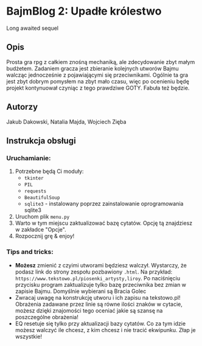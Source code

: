 # BajmBlog 2: Upadłe królestwo
Long awaited sequel

## Opis
Prosta gra rpg z całkiem znośną mechaniką, ale zdecydowanie zbyt małym budżetem. Zadaniem gracza jest zbieranie kolejnych utworów Bajmu walcząc jednocześnie z pojawiającymi się przeciwnikami.
Ogólnie ta gra jest zbyt dobrym pomysłem na zbyt mało czasu, więc po ocenieniu będę projekt kontynuował czyniąc z tego prawdziwe GOTY.
Fabuła też będzie.

## Autorzy
Jakub Dakowski, Natalia Majda, Wojciech Zięba

## Instrukcja obsługi
### Uruchamianie:
   1. Potrzebne będą Ci moduły:
      - `tkinter`
      - `PIL`
      - `requests`
      - `BeautifulSoup`
      - `sqlite3` - instalowany poprzez zainstalowanie oprogramowania sqlite3
   2. Uruchom plik `menu.py`
   3. Warto w tym miejscu zaktualizować bazę cytatów. Opcję tą znajdziesz w zakładce "Opcje".
   4. Rozpocznij grę & enjoy!
### Tips and tricks:
   - __Możesz__ zmienić z czyimi utworami będziesz walczył. Wystarczy, że podasz link do strony zespołu pozbawiony `.html`. Na przykład: `https://www.tekstowo.pl/piosenki_artysty,liroy`. Po naciśnięciu przycisku program zaktualizuje tylko bazę przeciwnika bez zmian w zapisie Bajmu. Domyślnie wybierani są Bracia Golec
   - Zwracaj uwagę na konstrukcję utworu i ich zapisu na tekstowo.pl! Obrażenia zadawane przez linie są równe ilości znaków w cytacie, możesz dzięki znajomości tego oceniać jakie są szansę na poszczególne obrażenia!
   - EQ resetuje się tylko przy aktualizacji bazy cytatów. Co za tym idzie możesz walczyć ile chcesz, z kim chcesz i nie tracić ekwipunku. Złap je wszystkie!

